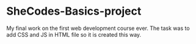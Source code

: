# SheCodes-Basics-project
My final work on the first web development course ever.
The task was to add CSS and JS in HTML file so it is created this way.

